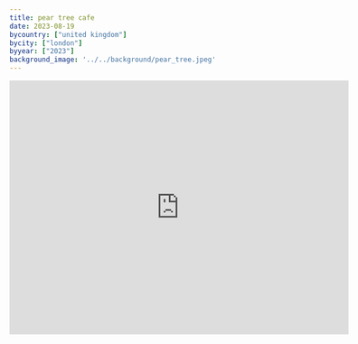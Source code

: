 ```yaml
---
title: pear tree cafe
date: 2023-08-19
bycountry: ["united kingdom"]
bycity: ["london"]
byyear: ["2023"]
background_image: '../../background/pear_tree.jpeg'
---
```


<iframe src="https://www.google.com/maps/embed?pb=!1m18!1m12!1m3!1d2484.8282816829737!2d-0.15374712299856097!3d51.4796662127285!2m3!1f0!2f0!3f0!3m2!1i1024!2i768!4f13.1!3m3!1m2!1s0x4876050595eea9fb%3A0x92eb238934f035eb!2sPear%20Tree%20Cafe!5e0!3m2!1sen!2sus!4v1701899276447!5m2!1sen!2sus" width="600" height="450" style="border:0;" allowfullscreen="" loading="lazy" referrerpolicy="no-referrer-when-downgrade"></iframe>